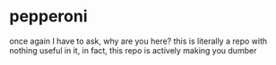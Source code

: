 # pepperoni

once again I have to ask, why are you here? this is literally a repo with nothing useful in it, in fact, this repo is actively making you dumber
